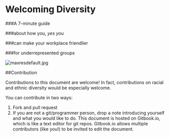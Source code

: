 # Welcoming Diversity 

###A 7-minute guide

###about how you, *yes you*

###can make your workplace friendlier

###for underrepresented groups




![maxresdefault.jpg](http://img.wonderhowto.com/img/48/88/63548850161200/0/google-teases-nexus-6-leaked-android-ads.w654.jpg)

##Contribution

Contributions to this document are welcome! In fact, contributions on racial and ethnic diversity would be especially welcome.

You can contribute in two ways:

1. Fork and pull request
2. If you are not a git/programmer person, drop a note introducing yourself and what you would like to do. This document is hosted on Gitbook.io, which is like a text editor for git repos. Gitbook.io allows multiple contributors (like you!) to be invited to edit the document. 
